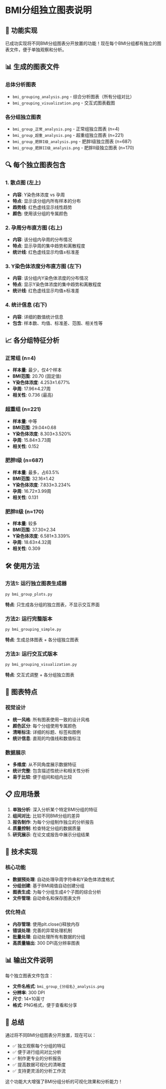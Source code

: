 # BMI分组独立图表说明

## 🎯 功能实现

已成功实现将不同BMI分组图表分开放置的功能！现在每个BMI分组都有独立的图表文件，便于单独观察和分析。

## 📊 生成的图表文件

### 总体分析图表
- `bmi_grouping_analysis.png` - 综合分析图表（所有分组对比）
- `bmi_grouping_visualization.png` - 交互式图表截图

### 各分组独立图表
- `bmi_group_正常_analysis.png` - 正常组独立图表 (n=4)
- `bmi_group_超重_analysis.png` - 超重组独立图表 (n=221)
- `bmi_group_肥胖I级_analysis.png` - 肥胖I级独立图表 (n=687)
- `bmi_group_肥胖II级_analysis.png` - 肥胖II级独立图表 (n=170)

## 🔍 每个独立图表包含

### 1. 散点图 (左上)
- **内容**: Y染色体浓度 vs 孕周
- **特点**: 显示该分组内所有样本的分布
- **趋势线**: 红色虚线显示线性趋势
- **颜色**: 使用该分组的专属颜色

### 2. 孕周分布直方图 (右上)
- **内容**: 该分组内孕周的分布情况
- **特点**: 显示孕周的集中趋势和离散程度
- **统计线**: 红色虚线显示均值±标准差

### 3. Y染色体浓度分布直方图 (左下)
- **内容**: 该分组内Y染色体浓度的分布情况
- **特点**: 显示Y染色体浓度的集中趋势和离散程度
- **统计线**: 红色虚线显示均值±标准差

### 4. 统计信息 (右下)
- **内容**: 详细的数值统计信息
- **包含**: 样本数、均值、标准差、范围、相关性等

## 📈 各分组特征分析

### 正常组 (n=4)
- **样本量**: 最少，仅4个样本
- **BMI范围**: 20.70 (固定值)
- **Y染色体浓度**: 4.253±1.677%
- **孕周**: 17.96±4.27周
- **相关性**: 0.736 (最高)

### 超重组 (n=221)
- **样本量**: 中等
- **BMI范围**: 29.04±0.68
- **Y染色体浓度**: 8.303±3.520%
- **孕周**: 15.84±3.73周
- **相关性**: 0.152

### 肥胖I级 (n=687)
- **样本量**: 最多，占63.5%
- **BMI范围**: 32.16±1.42
- **Y染色体浓度**: 7.833±3.234%
- **孕周**: 16.72±3.99周
- **相关性**: 0.131

### 肥胖II级 (n=170)
- **样本量**: 较多
- **BMI范围**: 37.30±2.34
- **Y染色体浓度**: 6.581±3.339%
- **孕周**: 18.63±4.32周
- **相关性**: 0.309

## 🛠️ 使用方法

### 方法1: 运行独立图表生成器
```bash
py bmi_group_plots.py
```
**特点**: 只生成各分组的独立图表，不显示交互界面

### 方法2: 运行完整版本
```bash
py bmi_grouping_simple.py
```
**特点**: 生成总体图表 + 各分组独立图表

### 方法3: 运行交互式版本
```bash
py bmi_grouping_visualization.py
```
**特点**: 交互式调整 + 各分组独立图表

## 🎨 图表特点

### 视觉设计
- **统一风格**: 所有图表使用一致的设计风格
- **颜色区分**: 每个分组使用专属颜色
- **清晰标注**: 详细的标题、标签和图例
- **统计信息**: 直观的均值线和数值标注

### 数据展示
- **多维度**: 从不同角度展示数据特征
- **统计完整**: 包含描述性统计和相关性分析
- **易于比较**: 便于组间和组内比较

## 📋 应用场景

1. **单独分析**: 深入分析某个特定BMI分组的特征
2. **组间对比**: 比较不同BMI分组的差异
3. **报告制作**: 为每个分组制作独立的分析报告
4. **质量控制**: 检查特定分组的数据质量
5. **研究展示**: 在论文或报告中展示分组结果

## 🔧 技术实现

### 核心功能
- **数据预处理**: 自动处理孕周字符串和Y染色体浓度格式
- **分组创建**: 基于BMI阈值自动创建分组
- **图表生成**: 为每个分组生成4个子图的综合分析
- **文件管理**: 自动命名和保存图表文件

### 优化特点
- **内存管理**: 使用plt.close()释放内存
- **错误处理**: 完善的异常处理机制
- **批量处理**: 自动处理所有有数据的分组
- **高质量输出**: 300 DPI高分辨率图表

## 📊 输出文件说明

每个独立图表文件包含：
- **文件名格式**: `bmi_group_{分组名}_analysis.png`
- **分辨率**: 300 DPI
- **尺寸**: 14×10英寸
- **格式**: PNG格式，便于查看和分享

## 🎉 总结

通过将不同BMI分组图表分开放置，现在可以：
- ✅ 独立观察每个分组的特征
- ✅ 便于进行组间对比分析
- ✅ 制作更专业的分析报告
- ✅ 提高数据可视化的清晰度
- ✅ 支持更灵活的分析工作流

这个功能大大增强了BMI分组分析的可视化效果和分析能力！
